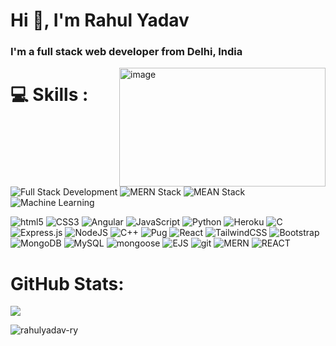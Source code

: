 
# Hi 👋, I'm Rahul Yadav




### I'm a full stack  web developer from Delhi, India






<img align="right" src="https://dialtm.in/assets/images/solution/webcasting/wc1.png" width="330px" height="190px" alt="image">

# 💻 Skills : 
![Full Stack Development](https://img.shields.io/badge/Full%20Stack%20Development-1E90FF?style=for-the-badge&logo=javascript&logoColor=white)
![MERN Stack](https://img.shields.io/badge/MERN-3B3B3B?style=for-the-badge&logo=mongodb&logoColor=white&labelColor=ec0909)
![MEAN Stack](https://img.shields.io/badge/MEAN-3B3B3B?style=for-the-badge&logo=mongodb&logoColor=white&labelColor=green)
![Machine Learning](https://img.shields.io/badge/Machine%20Learning-FF6F00?style=for-the-badge&logo=tensorflow&logoColor=white)



![html5](https://img.shields.io/badge/HTML-ec0909?style=for-the-badge&logo=html5&logoColor=white)
![CSS3](https://img.shields.io/badge/css-%231572B6.svg?style=for-the-badge&logo=css3&logoColor=white)
![Angular](https://img.shields.io/badge/Angular-DD0031?style=for-the-badge&logo=angular&logoColor=white)
![JavaScript](https://img.shields.io/badge/javascript-%23323330.svg?style=for-the-badge&logo=javascript&logoColor=%23F7DF1E)
![Python](https://img.shields.io/badge/python-3670A0?style=for-the-badge&logo=python&logoColor=ffdd54)
![Heroku](https://img.shields.io/badge/heroku-%23430098.svg?style=for-the-badge&logo=heroku&logoColor=white)
![C](https://img.shields.io/badge/c-%2300599C.svg?style=for-the-badge&logo=c&logoColor=white)
![Express.js](https://img.shields.io/badge/express.js-%23404d59.svg?style=for-the-badge&logo=express&logoColor=%2361DAFB)
![NodeJS](https://img.shields.io/badge/node.js-6DA55F?style=for-the-badge&logo=node.js&logoColor=white)
![C++](https://img.shields.io/badge/c++-%2300599C.svg?style=for-the-badge&logo=c%2B%2B&logoColor=white)
![Pug](https://img.shields.io/badge/Pug-FFF?style=for-the-badge&logo=pug&logoColor=A86454)
![React](https://img.shields.io/badge/react-%2320232a.svg?style=for-the-badge&logo=react&logoColor=%2361DAFB)
![TailwindCSS](https://img.shields.io/badge/tailwindcss-%2338B2AC.svg?style=for-the-badge&logo=tailwind-css&logoColor=white)
![Bootstrap](https://img.shields.io/badge/bootstrap-%23563D7C.svg?style=for-the-badge&logo=bootstrap&logoColor=white)
![MongoDB](https://img.shields.io/badge/MongoDB-%234ea94b.svg?style=for-the-badge&logo=mongodb&logoColor=white)
![MySQL](https://img.shields.io/badge/mysql-%2300f.svg?style=for-the-badge&logo=mysql&logoColor=white)
![mongoose](https://img.shields.io/badge/mongoose-%2300f.svg?style=for-the-badge&logo=mongoose&logoColor=white)
![EJS](https://img.shields.io/badge/ejs-1cfcf1?style=for-the-badge&logo=ejs&logoColor=white)
![git](https://img.shields.io/badge/-Git-F05032?style=for-the-badge&logo=git&logoColor=white)
![MERN](https://img.shields.io/badge/-MERN-1cfcf1?style=for-the-badge&logo=MERN&logoColor=white)
![REACT](https://img.shields.io/badge/-REACT-ec0909?style=for-the-badge&logo=REACT&logoColor=white)

#  GitHub Stats:

![](https://github-readme-streak-stats.herokuapp.com/?user=RY-RahulYadav&theme=dark&hide_border=false)<br />

<p align="left"> <img src="https://komarev.com/ghpvc/?username=RY-RahulYadav&label=Profile%20views&color=0e75b6&style=flat" alt="rahulyadav-ry" /> </p>
